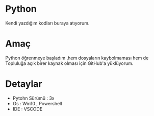 # Python
Kendi yazdığım kodları buraya atıyorum.
<h1>Amaç</h1>
Python öğrenmeye başladım ,hem dosyaların kaybolmaması hem de Topluluğa açık birer kaynak olması için GitHub'a yüklüyorum.
<h1>Detaylar</h1>
<ul>
  <li>Pytohn Sürümü : 3x</li>
<li>Os : Win10 , Powershell</li>
<li>IDE : VSCODE</li>
